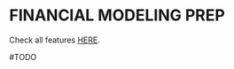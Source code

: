 # FINANCIAL MODELING PREP

Check all features [HERE](https://gamestonkterminal.github.io/GamestonkTerminal/stocks/financial_modeling_prep/fmp).

#TODO
